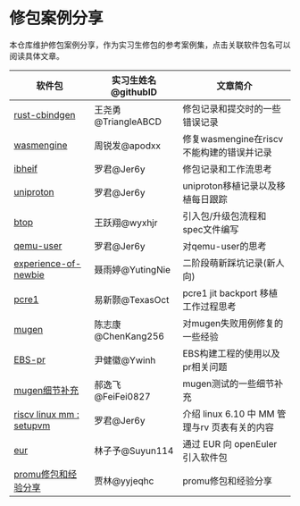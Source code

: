 # 修包案例分享

本仓库维护修包案例分享，作为实习生修包的参考案例集，点击关联软件包名可以阅读具体文章。

<!-- > **请注意！**

>>>>>> 1.请上传分享的同学按照「时间-软件包名-姓名.md」的格式命名文件
>>>>>> 2.请将软件包按照字母顺序进行排序，排序时不需要考虑字母的大小写
>>>>>> 3.文章简介是用 15 个字以内的一个短句介绍文章关键内容
>>>>>> 4.请在软件包的地方附上文件路径超链接 -->

| 软件包                                                       | 实习生姓名@githubID | 文章简介                                      |
| ------------------------------------------------------------ | ------------------- | --------------------------------------------- |
| [rust-cbindgen](./2023.12.28-rust-cbindgen-王尧勇.md)        | 王尧勇@TriangleABCD | 修包记录和提交时的一些错误记录                |
| [wasmengine](./2023.12.29-WasmEngine-周锐发.md)              | 周锐发@apodxx       | 修复wasmengine在riscv不能构建的错误并记录     |
| [ibheif](2023.1.4-ibheif-罗君.md)                            | 罗君@Jer6y          | 修包记录和工作流思考                          |
| [uniproton](2024.1.31-uniproton-罗君.md)                     | 罗君@Jer6y          | uniproton移植记录以及移植每日跟踪             |
| [btop](./2024.1.30-btop-王跃翔.md)                           | 王跃翔@wyxhjr       | 引入包/升级包流程和spec文件编写               |
| [qemu-user](2024.4.16-qemu-user-罗君.md)                     | 罗君@Jer6y          | 对qemu-user的思考                             |
| [experience-of-newbie](./2024.4.18-experience-of-newbie-聂雨婷.md) | 聂雨婷@YutingNie    | 二阶段萌新踩坑记录(新人向)                    |
| [pcre1](./2024.4.26-pcre1-jit-易新颢.md)                     | 易新颢@TexasOct     | pcre1 jit backport 移植工作过程思考           |
| [mugen](./2024.5.10-mugen-testcase-陈志康.md)                | 陈志康@ChenKang256  | 对mugen失败用例修复的一些经验                 |
| [EBS-pr](./2024.5.13-EBS验证和pr问题-尹健徽.md)              | 尹健徽@Ywinh        | EBS构建工程的使用以及pr相关问题               |
| [mugen细节补充](./2024.5.20-mugen细节补充-郝逸飞.md)         | 郝逸飞@FeiFei0827   | mugen测试的一些细节补充                       |
| [riscv linux mm : setupvm](2024.10.16-linux-setupvm-罗君.md) | 罗君@Jer6y          | 介绍 linux 6.10 中 MM 管理与rv 页表有关的内容 |
| [eur](2025.1.17-eur-林子予.md)                               | 林子予@Suyun114     | 通过 EUR 向 openEuler 引入软件包              |
| [promu修包和经验分享](./2025.6.23-promu-fix-贾林.md)         | 贾林@yyjeqhc        | promu修包和经验分享                           |


